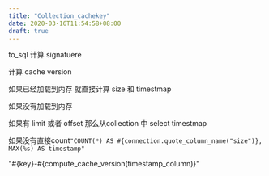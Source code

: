 ```yaml
---
title: "Collection_cachekey"
date: 2020-03-16T11:54:58+08:00
draft: true
---
```


to_sql 计算 signatuere

计算 cache version

如果已经加载到内存 就直接计算 size 和 timestmap

如果没有加载到内存

如果有 limit 或者 offset
那么从collection 中 select timestmap

如果没有直接count`"COUNT(*) AS #{connection.quote_column_name("size")}, MAX(%s) AS timestamp"` 


 "#{key}-#{compute_cache_version(timestamp_column)}"
